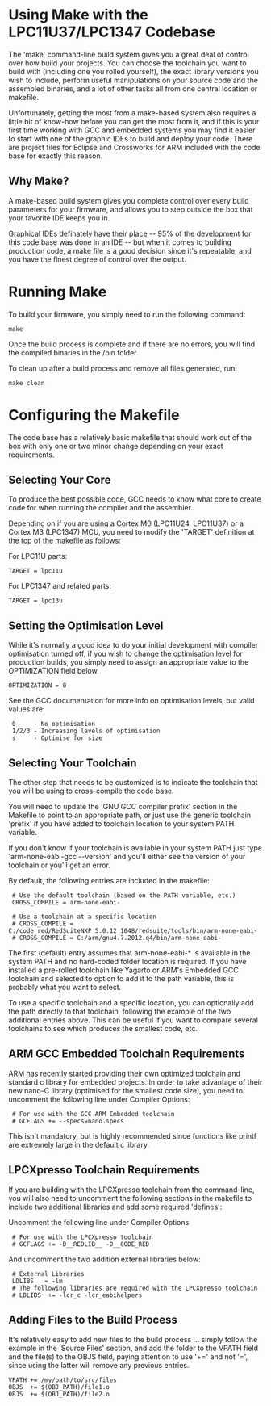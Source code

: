 # Using Make with the LPC11U37/LPC1347 Codebase #

The 'make' command-line build system gives you a great deal of control over how build your projects.  You can choose the toolchain you want to build with (including one you rolled yourself), the exact library versions you wish to include, perform useful manipulations on your source code and the assembled binaries, and a lot of other tasks all from one central location or makefile.

Unfortunately, getting the most from a make-based system also requires a little bit of know-how before you can get the most from it, and if this is your first time working with GCC and embedded systems you may find it easier to start with one of the graphic IDEs to build and deploy your code.  There are project files for Eclipse and Crossworks for ARM included with the code base for exactly this reason.

## Why Make? ##

A make-based build system gives you complete control over every build parameters for your firmware, and allows you to step outside the box that your favorite IDE keeps you in.  

Graphical IDEs definately have their place -- 95% of the development for this code base was done in an IDE -- but when it comes to building production code, a make file is a good decision since it's repeatable, and you have the finest degree of control over the output.

# Running Make #

To build your firmware, you simply need to run the following command:
```
make
```
Once the build process is complete and if there are no errors, you will find the compiled binaries in the /bin folder.

To clean up after a build process and remove all files generated, run:
```
make clean
```

# Configuring the Makefile #

The code base has a relatively basic makefile that should work out of the box with only one or two minor change depending on your exact requirements.

## Selecting Your Core ##

To produce the best possible code, GCC needs to know what core to create code for when running the compiler and the assembler.

Depending on if you are using a Cortex M0 (LPC11U24, LPC11U37) or a Cortex M3 (LPC1347) MCU, you need to modify the 'TARGET' definition at the top of the makefile as follows:

For LPC11U parts:
```
TARGET = lpc11u
```

For LPC1347 and related parts:
```
TARGET = lpc13u
```

## Setting the Optimisation Level ##

While it's normally a good idea to do your initial development with compiler optimisation turned off, if you wish to change the optimisation level for production builds, you simply need to assign an appropriate value to the OPTIMIZATION field below.
```
OPTIMIZATION = 0
```
See the GCC documentation for more info on optimisation levels, but valid values are:
```
 0     - No optimisation
 1/2/3 - Increasing levels of optimisation
 s     - Optimise for size
```

## Selecting Your Toolchain ##

The other step that needs to be customized is to indicate the toolchain that you will be using to cross-compile the code base.

You will need to update the 'GNU GCC compiler prefix' section in the Makefile to point to an appropriate path, or just use the generic toolchain 'prefix' if you have added to toolchain location to your system PATH variable.  

If you don't know if your toolchain is available in your system PATH just type 'arm-none-eabi-gcc --version' and you'll either see the version of your toolchain or you'll get an error.

By default, the following entries are included in the makefile:

```
 # Use the default toolchain (based on the PATH variable, etc.)
 CROSS_COMPILE = arm-none-eabi-

 # Use a toolchain at a specific location
 # CROSS_COMPILE = C:/code_red/RedSuiteNXP_5.0.12_1048/redsuite/tools/bin/arm-none-eabi-
 # CROSS_COMPILE = C:/arm/gnu4.7.2012.q4/bin/arm-none-eabi-
```
The first (default) entry assumes that arm-none-eabi-* is available in the system PATH and no hard-coded folder location is required.  If you have installed a pre-rolled toolchain like Yagarto or ARM's Embedded GCC toolchain and selected to option to add it to the path variable, this is probably what you want to select.

To use a specific toolchain and a specific location, you can optionally add the path directly to that toolchain, following the example of the two additional entries above.  This can be useful if you want to compare several toolchains to see which produces the smallest code, etc.

## ARM GCC Embedded Toolchain Requirements ##

ARM has recently started providing their own optimized toolchain and standard c library for embedded projects.  In order to take advantage of their new nano-C library (optimised for the smallest code size), you need to uncomment the following line under Compiler Options:

```
 # For use with the GCC ARM Embedded toolchain
 # GCFLAGS += --specs=nano.specs
```
This isn't mandatory, but is highly recommended since functions like printf are extremely large in the default c library.

## LPCXpresso Toolchain Requirements ##

If you are building with the LPCXpresso toolchain from the command-line, you will also need to uncomment the following sections in the makefile to include two additional libraries and add some required 'defines':

Uncomment the following line under Compiler Options
```
 # For use with the LPCXpresso toolchain
 # GCFLAGS += -D__REDLIB__ -D__CODE_RED
```

And uncomment the two addition external libraries below:
```
 # External Libraries
 LDLIBS   = -lm
 # The following libraries are required with the LPCXpresso toolchain
 # LDLIBS  += -lcr_c -lcr_eabihelpers
```

## Adding Files to the Build Process ##

It's relatively easy to add new files to the build process ... simply follow the example in the 'Source Files' section, and add the folder to the VPATH field and the file(s) to the OBJS field, paying attention to use '+=' and not '=', since using the latter will remove any previous entries.
```
VPATH += /my/path/to/src/files
OBJS  += $(OBJ_PATH)/file1.o
OBJS  += $(OBJ_PATH)/file2.o
```

